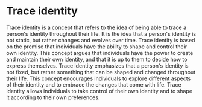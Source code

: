 # Trace identity

Trace identity is a concept that refers to the idea of being able to trace a person's identity throughout their life. It is the idea that a person's identity is not static, but rather changes and evolves over time. Trace identity is based on the premise that individuals have the ability to shape and control their own identity. This concept argues that individuals have the power to create and maintain their own identity, and that it is up to them to decide how to express themselves. Trace identity emphasizes that a person's identity is not fixed, but rather something that can be shaped and changed throughout their life. This concept encourages individuals to explore different aspects of their identity and to embrace the changes that come with life. Trace identity allows individuals to take control of their own identity and to shape it according to their own preferences.
